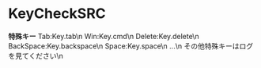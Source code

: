 # KeyCheckSRC

**特殊キー**
Tab:Key.tab\n
Win:Key.cmd\n
Delete:Key.delete\n
BackSpace:Key.backspace\n
Space:Key.space\n
...\n
その他特殊キーはログを見てください\n
